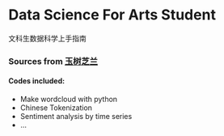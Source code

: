 # Data Science For Arts Student
文科生数据科学上手指南

### Sources from [玉树芝兰](https://bookdown.org/wshuyi/dive-into-data-science-practically/)
#### Codes included:
* Make wordcloud with python
* Chinese Tokenization
* Sentiment analysis by time series
* ...
